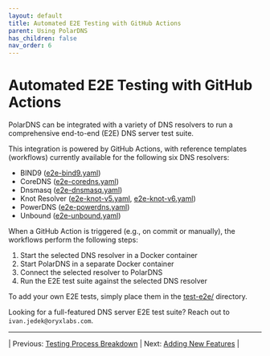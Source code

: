 ```yaml
---
layout: default
title: Automated E2E Testing with GitHub Actions
parent: Using PolarDNS
has_children: false
nav_order: 6
---
```


# Automated E2E Testing with GitHub Actions

PolarDNS can be integrated with a variety of DNS resolvers to run a comprehensive end-to-end (E2E) DNS server test suite.

This integration is powered by GitHub Actions, with reference templates (workflows) currently available for the following six DNS resolvers:

- BIND9 ([e2e-bind9.yaml](https://github.com/oryxlabs/PolarDNS/blob/main/.github/workflows/e2e-bind9.yaml))
- CoreDNS ([e2e-coredns.yaml](https://github.com/oryxlabs/PolarDNS/blob/main/.github/workflows/e2e-coredns.yaml))
- Dnsmasq ([e2e-dnsmasq.yaml](https://github.com/oryxlabs/PolarDNS/blob/main/.github/workflows/e2e-dnsmasq.yaml))
- Knot Resolver ([e2e-knot-v5.yaml](https://github.com/oryxlabs/PolarDNS/blob/main/.github/workflows/e2e-knot-v5.yaml), [e2e-knot-v6.yaml](https://github.com/oryxlabs/PolarDNS/blob/main/.github/workflows/e2e-knot-v6.yaml))
- PowerDNS ([e2e-powerdns.yaml](https://github.com/oryxlabs/PolarDNS/blob/main/.github/workflows/e2e-powerdns.yaml))
- Unbound ([e2e-unbound.yaml](https://github.com/oryxlabs/PolarDNS/blob/main/.github/workflows/e2e-unbound.yaml))

When a GitHub Action is triggered (e.g., on commit or manually), the workflows perform the following steps:

1. Start the selected DNS resolver in a Docker container
2. Start PolarDNS in a separate Docker container
3. Connect the selected resolver to PolarDNS
4. Run the E2E test suite against the selected DNS resolver

To add your own E2E tests, simply place them in the [test-e2e/](https://github.com/oryxlabs/PolarDNS/tree/main/test-e2e) directory.

Looking for a full-featured DNS server E2E test suite? Reach out to `ivan.jedek@oryxlabs.com`.

---

| Previous: [Testing Process Breakdown](testing-process-breakdown) | Next: [Adding New Features](../adding-new-features/adding-new-features) |
